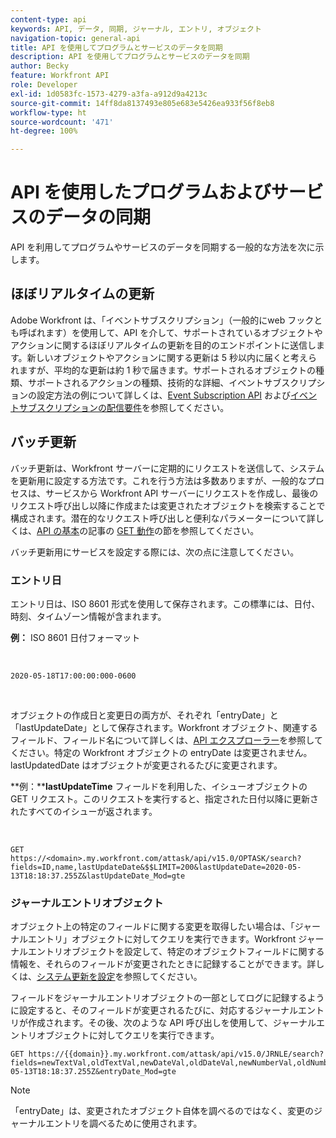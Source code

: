 ```yaml
---
content-type: api
keywords: API, データ, 同期, ジャーナル, エントリ, オブジェクト
navigation-topic: general-api
title: API を使用してプログラムとサービスのデータを同期
description: API を使用してプログラムとサービスのデータを同期
author: Becky
feature: Workfront API
role: Developer
exl-id: 1d0583fc-1573-4279-a3fa-a912d9a4213c
source-git-commit: 14ff8da8137493e805e683e5426ea933f56f8eb8
workflow-type: ht
source-wordcount: '471'
ht-degree: 100%

---
```



# API を使用したプログラムおよびサービスのデータの同期

API を利用してプログラムやサービスのデータを同期する一般的な方法を次に示します。

## ほぼリアルタイムの更新

Adobe Workfront は、「イベントサブスクリプション」（一般的にweb フックとも呼ばれます）を使用して、API を介して、サポートされているオブジェクトやアクションに関するほぼリアルタイムの更新を目的のエンドポイントに送信します。新しいオブジェクトやアクションに関する更新は 5 秒以内に届くと考えられますが、平均的な更新は約 1 秒で届きます。サポートされるオブジェクトの種類、サポートされるアクションの種類、技術的な詳細、イベントサブスクリプションの設定方法の例について詳しくは、[Event Subscription API](../../wf-api/general/event-subs-api.md) および[イベントサブスクリプションの配信要件](../../wf-api/general/setup-event-sub-endpoint.md)を参照してください。

## バッチ更新

バッチ更新は、Workfront サーバーに定期的にリクエストを送信して、システムを更新用に設定する方法です。これを行う方法は多数ありますが、一般的なプロセスは、サービスから Workfront API サーバーにリクエストを作成し、最後のリクエスト呼び出し以降に作成または変更されたオブジェクトを検索することで構成されます。潜在的なリクエスト呼び出しと便利なパラメーターについて詳しくは、[API の基本](../../wf-api/general/api-basics.md)の記事の [GET 動作](../../wf-api/general/api-basics.md#get-behavior)の節を参照してください。

バッチ更新用にサービスを設定する際には、次の点に注意してください。

### エントリ日

エントリ日は、ISO 8601 形式を使用して保存されます。この標準には、日付、時刻、タイムゾーン情報が含まれます。

**例：** ISO 8601 日付フォーマット

<!-- [Copy](javascript:void(0);) -->
 
<pre><code>2020-05-18T17:00:00:000-0600</code></pre> 

オブジェクトの作成日と変更日の両方が、それぞれ「entryDate」と「lastUpdateDate」として保存されます。Workfront オブジェクト、関連するフィールド、フィールド名について詳しくは、[API エクスプローラー](../../wf-api/general/api-explorer.md)を参照してください。特定の Workfront オブジェクトの entryDate は変更されません。lastUpdatedDate はオブジェクトが変更されるたびに変更されます。

**例：****lastUpdateTime** フィールドを利用した、イシューオブジェクトの GET リクエスト。このリクエストを実行すると、指定された日付以降に更新されたすべてのイシューが返されます。

<!-- [Copy](javascript:void(0);) -->
 

```
GET
https://<domain>.my.workfront.com/attask/api/v15.0/OPTASK/search?fields=ID,name,lastUpdateDate&$$LIMIT=200&lastUpdateDate=2020-05-13T18:18:37.255Z&lastUpdateDate_Mod=gte
```

### ジャーナルエントリオブジェクト

オブジェクト上の特定のフィールドに関する変更を取得したい場合は、「ジャーナルエントリ」オブジェクトに対してクエリを実行できます。Workfront ジャーナルエントリオブジェクトを設定して、特定のオブジェクトフィールドに関する情報を、それらのフィールドが変更されたときに記録することができます。詳しくは、[システム更新を設定](../../administration-and-setup/set-up-workfront/system-tracked-update-feeds/configure-system-updates.md)を参照してください。

フィールドをジャーナルエントリオブジェクトの一部としてログに記録するように設定すると、そのフィールドが変更されるたびに、対応するジャーナルエントリが作成されます。その後、次のような API 呼び出しを使用して、ジャーナルエントリオブジェクトに対してクエリを実行できます。

<!-- [Copy](javascript:void(0);) -->

<pre><code>GET https://&#123;&#123;domain&#125;&#125;.my.workfront.com/attask/api/v15.0/JRNLE/search?fields=newTextVal,oldTextVal,newDateVal,oldDateVal,newNumberVal,oldNumberVal,entryDate,objObjCode,objID,fieldName&fieldName=name&objObjCode=OPTASK&entryDate=2020-05-13T18:18:37.255Z&entryDate_Mod=gte</code></pre>

>[!NOTE]
>
>「entryDate」は、変更されたオブジェクト自体を調べるのではなく、変更のジャーナルエントリを調べるために使用されます。
